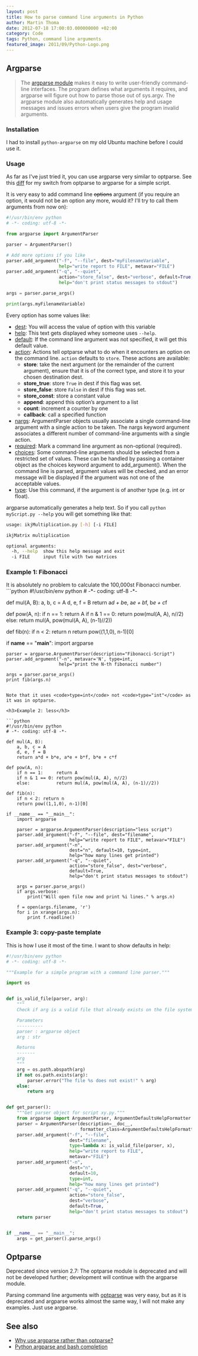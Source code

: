 ```yaml
---
layout: post
title: How to parse command line arguments in Python
author: Martin Thoma
date: 2012-07-18 17:00:03.000000000 +02:00
category: Code
tags: Python, command line arguments
featured_image: 2011/09/Python-Logo.png
---
```

<h2>Argparse</h2>
<blockquote>The <a href="http://docs.python.org/library/argparse.html">argparse module</a> makes it easy to write user-friendly command-line interfaces. The program defines what arguments it requires, and argparse will figure out how to parse those out of sys.argv. The argparse module also automatically generates help and usage messages and issues errors when users give the program invalid arguments.</blockquote>

<h3>Installation</h3>
I had to install <code>python-argparse</code> on my old Ubuntu machine before I could use it.

<h3>Usage</h3>
As far as I've just tried it, you can use argparse very similar to optparse. See this <a href="https://github.com/MartinThoma/matrix-multiplication/commit/7af938c54fd2effee3efe74352b76f01d2e817e5#Python/ikjMultiplication.py">diff</a> for my switch from optparse to argparse for a simple script.

It is very easy to add command line <del>options</del> argument (if you require an option, it would not be an option any more, would it? I'll try to call them arguments from now on):

```python
#!/usr/bin/env python
# -*- coding: utf-8 -*-

from argparse import ArgumentParser

parser = ArgumentParser()

# Add more options if you like
parser.add_argument("-f", "--file", dest="myFilenameVariable",
                    help="write report to FILE", metavar="FILE")
parser.add_argument("-q", "--quiet",
                    action="store_false", dest="verbose", default=True,
                    help="don't print status messages to stdout")

args = parser.parse_args()

print(args.myFilenameVariable)
```

Every option has some values like:
<ul>
  <li><a href="http://docs.python.org/library/argparse.html#dest">dest</a>: You will access the value of option with this variable</li>
  <li><a href="http://docs.python.org/library/argparse.html#help">help</a>: This text gets displayed whey someone uses <code>--help</code>.</li>
  <li><a href="http://docs.python.org/library/argparse.html#default">default</a>: If the command line argument was not specified, it will get this default value.</li>
  <li><a href="http://docs.python.org/library/argparse.html#action">action</a>: Actions tell optparse what to do when it encounters an option on the command line. <code>action</code> defaults to <code>store</code>. These actions are available:
    <ul>
      <li><strong>store</strong>: take the next argument (or the remainder of the current argument), ensure that it is of the correct type, and store it to your chosen destination dest.</li>
      <li><strong>store_true</strong>: store <code>True</code> in dest if this flag was set.</li>
      <li><strong>store_false</strong>: store <code>False</code> in dest if this flag was set.</li>
      <li><strong>store_const</strong>: store a constant value</li>
      <li><strong>append</strong>: append this option&rsquo;s argument to a list</li>
      <li><strong>count</strong>: increment a counter by one</li>
      <li><strong>callback</strong>: call a specified function</li>
    </ul>
  </li>
  <li><a href="http://docs.python.org/library/argparse.html#nargs">nargs</a>: ArgumentParser objects usually associate a single command-line argument with a single action to be taken. The nargs keyword argument associates a different number of command-line arguments with a single action.</li>
  <li><a href="http://docs.python.org/library/argparse.html#required">required</a>: Mark a command line argument as non-optional (required).</li>
  <li><a href="http://docs.python.org/library/argparse.html#choices">choices</a>: Some command-line arguments should be selected from a restricted set of values. These can be handled by passing a container object as the choices keyword argument to add_argument(). When the command line is parsed, argument values will be checked, and an error message will be displayed if the argument was not one of the acceptable values.</li>
  <li><a href="http://docs.python.org/library/argparse.html#type">type</a>: Use this command, if the argument is of another type (e.g. int or float).</li>
</ul>

argparse automatically generates a help text. So if you call <code>python myScript.py --help</code> you will get something like that:
```bash
usage: ikjMultiplication.py [-h] [-i FILE]

ikjMatrix multiplication

optional arguments:
  -h, --help  show this help message and exit
  -i FILE     input file with two matrices
```

<h3>Example 1: Fibonacci</h3>
It is absolutely no problem to calculate the 100,000st Fibonacci number.
```python
#!/usr/bin/env python
# -*- coding: utf-8 -*-

def mul(A, B):
    a, b, c = A
    d, e, f = B
    return a*d + b*e, a*e + b*f, b*e + c*f

def pow(A, n):
    if n == 1:     return A
    if n & 1 == 0: return pow(mul(A, A), n//2)
    else:          return mul(A, pow(mul(A, A), (n-1)//2))

def fib(n):
    if n < 2: return n
    return pow((1,1,0), n-1)[0]

if __name__ == "__main__":
    import argparse

    parser = argparse.ArgumentParser(description="Fibonacci-Script")
    parser.add_argument("-n", metavar='N', type=int,
                        help="print the N-th fibonacci number")

    args = parser.parse_args()
    print fib(args.n)
```

Note that it uses <code>type=int</code> not <code>type="int"</code> as it was in optparse.

<h3>Example 2: less</h3>

```python
#!/usr/bin/env python
# -*- coding: utf-8 -*-

def mul(A, B):
    a, b, c = A
    d, e, f = B
    return a*d + b*e, a*e + b*f, b*e + c*f

def pow(A, n):
    if n == 1:     return A
    if n & 1 == 0: return pow(mul(A, A), n//2)
    else:          return mul(A, pow(mul(A, A), (n-1)//2))

def fib(n):
    if n < 2: return n
    return pow((1,1,0), n-1)[0]

if __name__ == "__main__":
    import argparse

    parser = argparse.ArgumentParser(description="less script")
    parser.add_argument("-f", "--file", dest="filename",
                        help="write report to FILE", metavar="FILE")
    parser.add_argument("-n",
                        dest="n", default=10, type=int,
                        help="how many lines get printed")
    parser.add_argument("-q", "--quiet",
                        action="store_false", dest="verbose",
                        default=True,
                        help="don't print status messages to stdout")

    args = parser.parse_args()
    if args.verbose:
        print("Will open file now and print %i lines." % args.n)

    f = open(args.filename, 'r')
    for i in xrange(args.n):
        print f.readline()
```

### Example 3: copy-paste template

This is how I use it most of the time. I want to show defaults in help:

```python
#!/usr/bin/env python
# -*- coding: utf-8 -*-

"""Example for a simple program with a command line parser."""

import os


def is_valid_file(parser, arg):
    """
    Check if arg is a valid file that already exists on the file system.

    Parameters
    ----------
    parser : argparse object
    arg : str

    Returns
    -------
    arg
    """
    arg = os.path.abspath(arg)
    if not os.path.exists(arg):
        parser.error("The file %s does not exist!" % arg)
    else:
        return arg


def get_parser():
    """Get parser object for script xy.py."""
    from argparse import ArgumentParser, ArgumentDefaultsHelpFormatter
    parser = ArgumentParser(description=__doc__,
                            formatter_class=ArgumentDefaultsHelpFormatter)
    parser.add_argument("-f", "--file",
                        dest="filename",
                        type=lambda x: is_valid_file(parser, x),
                        help="write report to FILE",
                        metavar="FILE")
    parser.add_argument("-n",
                        dest="n",
                        default=10,
                        type=int,
                        help="how many lines get printed")
    parser.add_argument("-q", "--quiet",
                        action="store_false",
                        dest="verbose",
                        default=True,
                        help="don't print status messages to stdout")
    return parser


if __name__ == "__main__":
    args = get_parser().parse_args()
```


<h2>Optparse</h2>
<div class="info">Deprecated since version 2.7: The optparse module is deprecated and will not be developed further; development will continue with the argparse module.</div>

Parsing command line arguments with <a href="http://docs.python.org/library/optparse.html">optparse</a> was very easy, but as it is deprecated and argparse works almost the same way, I will not make any examples. Just use argparse.

<h2>See also</h2>
<ul>
  <li><a href="http://stackoverflow.com/q/3217673/562769">Why use argparse rather than optparse?</a></li>
  <li><a href="http://stackoverflow.com/q/8387924/562769">Python argparse and bash completion</a></li>
</ul>
